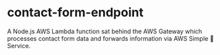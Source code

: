 # contact-form-endpoint
A Node.js AWS Lambda function sat behind the AWS Gateway which processes contact form data and forwards information via AWS Simple :e-mail: Service.